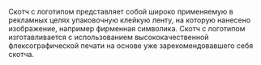 Скотч с логотипом представляет собой широко применяемую в рекламных целях упаковочную клейкую ленту, на которую нанесено изображение, например фирменная символика. Скотч с логотипом изготавливается с использованием высококачественной флексографической печати на основе уже зарекомендовавшего себя скотча.